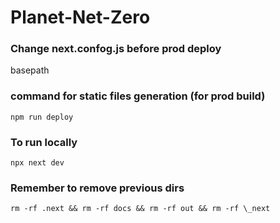 # Planet-Net-Zero



### Change next.confog.js before prod deploy
basepath

### command for static files generation (for prod build)
`npm run deploy`

### To run locally
`npx next dev`     


### Remember to remove previous dirs
`rm -rf .next && rm -rf docs && rm -rf out && rm -rf \_next`
